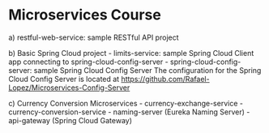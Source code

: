 # Microservices Course

a) restful-web-service: sample RESTful API project

b) Basic Spring Cloud project
    - limits-service: sample Spring Cloud Client app connecting to spring-cloud-config-server
    - spring-cloud-config-server: sample Spring Cloud Config Server
The configuration for the Spring Cloud Config Server is located at https://github.com/Rafael-Lopez/Microservices-Config-Server

c) Currency Conversion Microservices
    - currency-exchange-service
    - currency-conversion-service
    - naming-server (Eureka Naming Server)
    - api-gateway (Spring Cloud Gateway)

